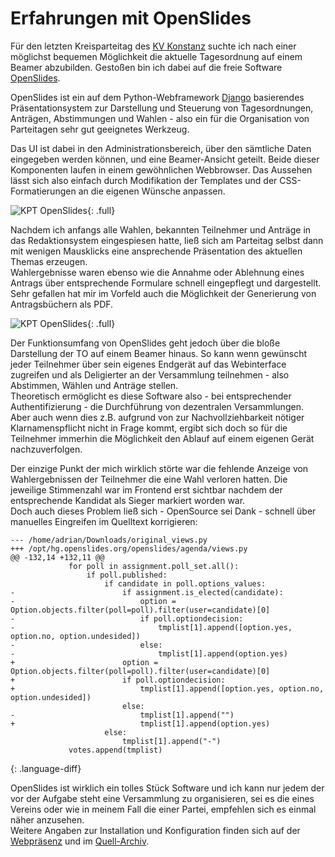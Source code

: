 # Erfahrungen mit OpenSlides

Für den letzten Kreisparteitag des [KV Konstanz](http://piraten-konstanz.de) suchte ich nach einer möglichst bequemen Möglichkeit die aktuelle Tagesordnung auf einem Beamer abzubilden. Gestoßen bin ich dabei auf die freie Software [OpenSlides](http://openslides.org/de/index.html).

OpenSlides ist ein auf dem Python-Webframework [Django](https://www.djangoproject.com/) basierendes Präsentationsystem zur Darstellung und Steuerung von Tagesordnungen, Anträgen, Abstimmungen und Wahlen - also ein für die Organisation von Parteitagen sehr gut geeignetes Werkzeug.

Das UI ist dabei in den Administrationsbereich, über den sämtliche Daten eingegeben werden können, und eine Beamer-Ansicht geteilt. Beide dieser Komponenten laufen in einem gewöhnlichen Webbrowser. Das Aussehen lässt sich also einfach durch Modifikation der Templates und der CSS-Formatierungen an die eigenen Wünsche anpassen. 

![KPT OpenSlides](https://static.kummerlaender.eu/media/kpt_it.jpg){: .full}

Nachdem ich anfangs alle Wahlen, bekannten Teilnehmer und Anträge in das Redaktionsystem eingespiesen hatte, ließ sich am Parteitag selbst dann mit wenigen Mausklicks eine ansprechende Präsentation des aktuellen Themas erzeugen.  
Wahlergebnisse waren ebenso wie die Annahme oder Ablehnung eines Antrags über entsprechende Formulare schnell eingepflegt und dargestellt.
Sehr gefallen hat mir im Vorfeld auch die Möglichkeit der Generierung von Antragsbüchern als PDF.

![KPT OpenSlides](https://static.kummerlaender.eu/media/kpt_openslides.png){: .full}

Der Funktionsumfang von OpenSlides geht jedoch über die bloße Darstellung der TO auf einem Beamer hinaus. So kann wenn gewünscht jeder Teilnehmer über sein eigenes Endgerät auf das Webinterface zugreifen und als Deligierter an der Versammlung teilnehmen - also Abstimmen, Wählen und Anträge stellen.  
Theoretisch ermöglicht es diese Software also - bei entsprechender Authentifizierung - die Durchführung von dezentralen Versammlungen. Aber auch wenn dies z.B. aufgrund von zur Nachvollziehbarkeit nötiger Klarnamenspflicht nicht in Frage kommt, ergibt sich doch so für die Teilnehmer immerhin die Möglichkeit den Ablauf auf einem eigenen Gerät nachzuverfolgen.

Der einzige Punkt der mich wirklich störte war die fehlende Anzeige von Wahlergebnissen der Teilnehmer die eine Wahl verloren hatten. Die jeweilige Stimmenzahl war im Frontend erst sichtbar nachdem der entsprechende Kandidat als Sieger markiert worden war.  
Doch auch dieses Problem ließ sich - OpenSource sei Dank - schnell über manuelles Eingreifen im Quelltext korrigieren:

~~~
--- /home/adrian/Downloads/original_views.py
+++ /opt/hg.openslides.org/openslides/agenda/views.py
@@ -132,14 +132,11 @@
             for poll in assignment.poll_set.all():
                 if poll.published:
                     if candidate in poll.options_values:
-                        if assignment.is_elected(candidate):
-                            option = Option.objects.filter(poll=poll).filter(user=candidate)[0]
-                            if poll.optiondecision:
-                                tmplist[1].append([option.yes, option.no, option.undesided])
-                            else:
-                                tmplist[1].append(option.yes)
+                        option = Option.objects.filter(poll=poll).filter(user=candidate)[0]
+                        if poll.optiondecision:
+                            tmplist[1].append([option.yes, option.no, option.undesided])
                         else:
-                            tmplist[1].append("")
+                            tmplist[1].append(option.yes)
                     else:
                         tmplist[1].append("-")
             votes.append(tmplist)
~~~
{: .language-diff}

OpenSlides ist wirklich ein tolles Stück Software und ich kann nur jedem der vor der Aufgabe steht eine Versammlung zu organisieren, sei es die eines Vereins oder wie in meinem Fall die einer Partei, empfehlen sich es einmal näher anzusehen.  
Weitere Angaben zur Installation und Konfiguration finden sich auf der [Webpräsenz](http://openslides.org/de/index.html) und im [Quell-Archiv](http://openslides.org/download/openslides-1.1.tar.gz).
